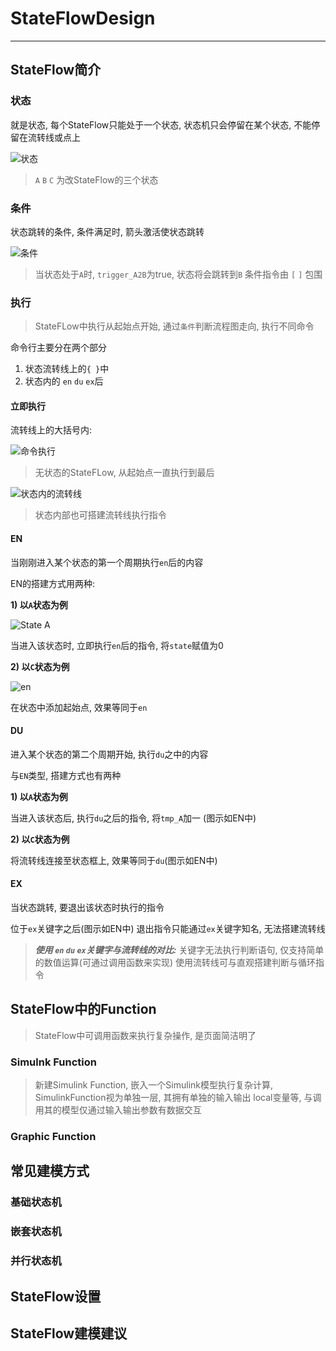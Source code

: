 # StateFlowDesign

----

## StateFlow简介

### 状态

就是状态, 每个StateFlow只能处于一个状态, 状态机只会停留在某个状态, 不能停留在流转线或点上

![状态](vx_images/9584039930586.png)

> `A` `B` `C` 为改StateFlow的三个状态

### 条件

状态跳转的条件, 条件满足时, 箭头激活使状态跳转

![条件](vx_images/589293348421245.png)

> 当状态处于`A`时, `trigger_A2B`为true, 状态将会跳转到`B`
> 条件指令由 `[` `]` 包围

### 执行

> StateFLow中执行从起始点开始, 通过`条件`判断流程图走向, 执行不同命令

命令行主要分在两个部分
1. 状态流转线上的`{ }`中
2. 状态内的 `en` `du` `ex`后

#### 立即执行

流转线上的大括号内:

![命令执行](vx_images/191576884292548.png)

> 无状态的StateFLow, 从起始点一直执行到最后

![状态内的流转线](vx_images/475504635831849.png)

> 状态内部也可搭建流转线执行指令

#### EN

当刚刚进入某个状态的第一个周期执行`en`后的内容

EN的搭建方式用两种:

**1) 以`A`状态为例**

![State A](vx_images/4207857183701.png)

当进入该状态时, 立即执行`en`后的指令, 将`state`赋值为0

**2) 以`C`状态为例**

![en](vx_images/35705955788043.png)

在状态中添加起始点, 效果等同于`en`

#### DU

进入某个状态的第二个周期开始, 执行`du`之中的内容

与`EN`类型, 搭建方式也有两种  

**1) 以`A`状态为例**

当进入该状态后, 执行`du`之后的指令, 将`tmp_A`加一 (图示如EN中)

**2) 以`C`状态为例**

将流转线连接至状态框上, 效果等同于`du`(图示如EN中)

#### EX

当状态跳转, 要退出该状态时执行的指令

位于`ex`关键字之后(图示如EN中)
退出指令只能通过`ex`关键字知名, 无法搭建流转线

> ***使用 `en` `du` `ex`关键字与流转线的对比:***
> 关键字无法执行判断语句, 仅支持简单的数值运算(可通过调用函数来实现)
> 使用流转线可与直观搭建判断与循环指令

## StateFlow中的Function

> StateFlow中可调用函数来执行复杂操作, 是页面简洁明了

### Simulnk Function

> 新建Simulink Function, 嵌入一个Simulink模型执行复杂计算, SimulinkFunction视为单独一层, 其拥有单独的输入输出 local变量等, 与调用其的模型仅通过输入输出参数有数据交互

### Graphic Function

## 常见建模方式

### 基础状态机

### 嵌套状态机

### 并行状态机



## StateFlow设置

## StateFlow建模建议